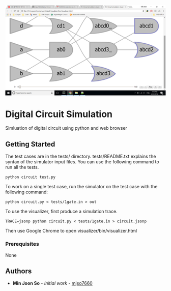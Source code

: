 ![Alt text](circuit.png?raw=true "Title")
# Digital Circuit Simulation
Simluation of digital circuit using python and web browser

## Getting Started
The test cases are in the tests/ directory. tests/README.txt explains the syntax of the simulator input files. You can use the following command to run all the tests.
```
python circuit test.py
```

To work on a single test case, run the simulator on the test case with the following
command:
```
python circuit.py < tests/1gate.in > out
```

To use the visualizer, first produce a simulation trace.
```
TRACE=jsonp python circuit.py < tests/1gate.in > circuit.jsonp
```
Then use Google Chrome to open visualizer/bin/visualizer.html

### Prerequisites
None

## Authors

* **Min Joon So** - *Initial work* - [mjso7660](https://github.com/mjso7660)
